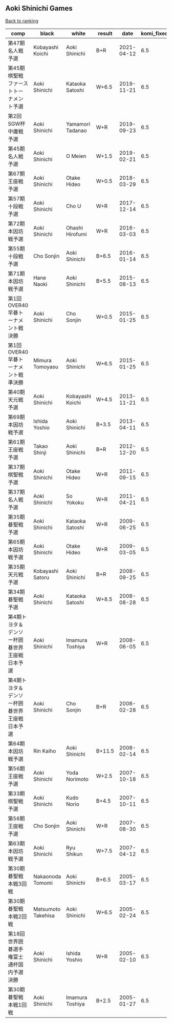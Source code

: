 ## Aoki Shinichi Games

[Back to ranking](../../index.md)




| **comp** | **black** | **white** | **result** | **date** | **komi_fixed** | **kifu** | 
| --- | --- | --- | --- | --- | --- | --- |
| 第47期名人戦予選 | Kobayashi Koichi | Aoki Shinichi | B+R | 2021-04-12 | 6.5 | [Kifu](https://kifudepot.net/kifucontents.php?id=gyFFDnlvE5sQg2mNJS52sw%3D%3D) | 
| 第45期棋聖戦ファーストトーナメント予選 | Aoki Shinichi | Kataoka Satoshi | W+6.5 | 2019-11-21 | 6.5 | [Kifu](https://kifudepot.net/kifucontents.php?id=6sMfu0L7SjJsSpD8FgIjAg%3D%3D) | 
| 第2回SGW杯中庸戦予選 | Aoki Shinichi | Yamamori Tadanao | W+R | 2019-09-23 | 6.5 | [Kifu](https://kifudepot.net/kifucontents.php?id=o0IeyOYbXuwm61r%2FjUmBrA%3D%3D) | 
| 第45期名人戦予選 | Aoki Shinichi | O Meien | W+1.5 | 2019-02-21 | 6.5 | [Kifu](https://kifudepot.net/kifucontents.php?id=rZYSAd2CpO893MQPhoevpQ%3D%3D) | 
| 第67期王座戦予選 | Aoki Shinichi | Otake Hideo | W+0.5 | 2018-03-29 | 6.5 | [Kifu](https://kifudepot.net/kifucontents.php?id=wsBxj%2FFxPc5iXUM69Ipmxg%3D%3D) | 
| 第57期十段戦予選 | Aoki Shinichi | Cho U | W+R | 2017-12-14 | 6.5 | [Kifu](https://kifudepot.net/kifucontents.php?id=j1uBRvYYCYg1EfyXfgEgUA%3D%3D) | 
| 第72期本因坊戦予選 | Aoki Shinichi | Ohashi Hirofumi | W+R | 2016-03-03 | 6.5 | [Kifu](https://kifudepot.net/kifucontents.php?id=CDKGaDq5qVSc1jw9PWSRFQ%3D%3D) | 
| 第55期十段戦予選 | Cho Sonjin | Aoki Shinichi | B+6.5 | 2016-01-14 | 6.5 | [Kifu](https://kifudepot.net/kifucontents.php?id=4w9g%2B4SHC1AKlIl4G6AHig%3D%3D) | 
| 第71期本因坊戦予選 | Hane Naoki | Aoki Shinichi | B+5.5 | 2015-08-13 | 6.5 | [Kifu](https://kifudepot.net/kifucontents.php?id=tvO%2BZ25BYfHlCr83CHuhrw%3D%3D) | 
| 第1回OVER40早碁トーナメント戦決勝 | Aoki Shinichi | Cho Sonjin | W+0.5 | 2015-01-25 | 6.5 | [Kifu](https://kifudepot.net/kifucontents.php?id=db9VHj0miEEFCuhoPBAODA%3D%3D) | 
| 第1回OVER40早碁トーナメント戦準決勝 | Mimura Tomoyasu | Aoki Shinichi | W+6.5 | 2015-01-25 | 6.5 | [Kifu](https://kifudepot.net/kifucontents.php?id=SJesnJGEx3X9dbSHz%2BLqeQ%3D%3D) | 
| 第40期天元戦予選 | Aoki Shinichi | Kobayashi Koichi | W+4.5 | 2013-11-21 | 6.5 | [Kifu](https://kifudepot.net/kifucontents.php?id=gnQg%2B0Gclm4UzLtLZQLr1g%3D%3D) | 
| 第69期本因坊戦予選 | Ishida Yoshio | Aoki Shinichi | B+3.5 | 2013-04-11 | 6.5 | [Kifu](https://kifudepot.net/kifucontents.php?id=5AfHhoypQrtGTU%2BZI%2FyMYA%3D%3D) | 
| 第61期王座戦予選 | Takao Shinji | Aoki Shinichi | B+R | 2012-12-20 | 6.5 | [Kifu](https://kifudepot.net/kifucontents.php?id=Av4qX%2FrLLRc5OzHLSyEXEg%3D%3D) | 
| 第37期棋聖戦予選 | Aoki Shinichi | Otake Hideo | W+R | 2011-09-15 | 6.5 | [Kifu](https://kifudepot.net/kifucontents.php?id=xx95%2BusA32nrX%2F%2BedzwOrw%3D%3D) | 
| 第37期名人戦予選 | Aoki Shinichi | So Yokoku | W+R | 2011-04-21 | 6.5 | [Kifu](https://kifudepot.net/kifucontents.php?id=77rMAcbrWmcYQ50AMlTJ4w%3D%3D) | 
| 第35期碁聖戦予選 | Aoki Shinichi | Kataoka Satoshi | W+R | 2009-06-25 | 6.5 | [Kifu](https://kifudepot.net/kifucontents.php?id=ZNqbGz66gWNz9cUcNwBJ3A%3D%3D) | 
| 第65期本因坊戦予選 | Aoki Shinichi | Otake Hideo | W+R | 2009-03-05 | 6.5 | [Kifu](https://kifudepot.net/kifucontents.php?id=Ps8gIWYell%2FReKaeIjFggA%3D%3D) | 
| 第35期天元戦予選 | Kobayashi Satoru | Aoki Shinichi | B+R | 2008-09-25 | 6.5 | [Kifu](https://kifudepot.net/kifucontents.php?id=ZTA%2Fff7yeS8FziY3%2FErESw%3D%3D) | 
| 第34期碁聖戦予選 | Aoki Shinichi | Kataoka Satoshi | W+8.5 | 2008-08-28 | 6.5 | [Kifu](https://kifudepot.net/kifucontents.php?id=9rjycgEYrRcB8quyp7FTTg%3D%3D) | 
| 第4期トヨタ＆デンソー杯囲碁世界王座戦日本予選 | Aoki Shinichi | Imamura Toshiya | W+R | 2008-06-05 | 6.5 | [Kifu](https://kifudepot.net/kifucontents.php?id=d8%2Fo21yploFmwdlAXY3%2Fkg%3D%3D) | 
| 第4期トヨタ＆デンソー杯囲碁世界王座戦日本予選 | Aoki Shinichi | Cho Sonjin | B+R | 2008-02-28 | 6.5 | [Kifu](https://kifudepot.net/kifucontents.php?id=EE6FLQpcqmSAGJzohpSg%2Fg%3D%3D) | 
| 第64期本因坊戦予選 | Rin Kaiho | Aoki Shinichi | B+11.5 | 2008-02-14 | 6.5 | [Kifu](https://kifudepot.net/kifucontents.php?id=aK4ptseWQ3J9kuVRhUcI2Q%3D%3D) | 
| 第56期王座戦予選 | Aoki Shinichi | Yoda Norimoto | W+2.5 | 2007-10-18 | 6.5 | [Kifu](https://kifudepot.net/kifucontents.php?id=TUJ0SrgShSHvgjDTVDFsyg%3D%3D) | 
| 第33期棋聖戦予選 | Aoki Shinichi | Kudo Norio | B+4.5 | 2007-10-11 | 6.5 | [Kifu](https://kifudepot.net/kifucontents.php?id=djnRUtwNR1gQs03yruT8FA%3D%3D) | 
| 第56期王座戦予選 | Cho Sonjin | Aoki Shinichi | W+R | 2007-08-30 | 6.5 | [Kifu](https://kifudepot.net/kifucontents.php?id=nbj4vTsIQR34Z32YO6hw%2BA%3D%3D) | 
| 第63期本因坊戦予選 | Aoki Shinichi | Ryu Shikun | W+7.5 | 2007-04-12 | 6.5 | [Kifu](https://kifudepot.net/kifucontents.php?id=XW9B1qXN6IBJ1%2Fy4fPIF%2FA%3D%3D) | 
| 第30期碁聖戦本戦3回戦 | Nakaonoda Tomomi | Aoki Shinichi | B+6.5 | 2005-03-17 | 6.5 | [Kifu](https://kifudepot.net/kifucontents.php?id=WLWjQv%2BWCde68xa73SwtdQ%3D%3D) | 
| 第30期碁聖戦本戦2回戦 | Matsumoto Takehisa | Aoki Shinichi | W+6.5 | 2005-02-24 | 6.5 | [Kifu](https://kifudepot.net/kifucontents.php?id=Ui97yCVdaQnHp8kW72xjdw%3D%3D) | 
| 第18回世界囲碁選手権富士通杯国内予選決勝 | Aoki Shinichi | Ishida Yoshio | W+R | 2005-02-10 | 6.5 | [Kifu](https://kifudepot.net/kifucontents.php?id=1HR%2BUssmbhgJx1eYGKShdw%3D%3D) | 
| 第30期碁聖戦本戦1回戦 | Aoki Shinichi | Imamura Toshiya | B+2.5 | 2005-01-27 | 6.5 | [Kifu](https://kifudepot.net/kifucontents.php?id=IQFu%2BOh5Bx8HUj5y1nUccQ%3D%3D) |




